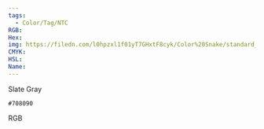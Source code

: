 ```yaml
---
tags:
  - Color/Tag/NTC
RGB:
Hex:
img: https://filedn.com/l0hpzxl1f01yT7GHxtF8cyk/Color%20Snake/standard_csv_to_svg//708090.svg
CMYK:
HSL:
Name:
---
```

Slate Gray
```palette
#708090
```
RGB
